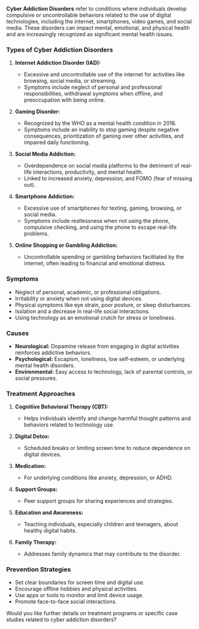 **Cyber Addiction Disorders** refer to conditions where individuals develop compulsive or uncontrollable behaviors related to the use of digital technologies, including the internet, smartphones, video games, and social media. These disorders can impact mental, emotional, and physical health and are increasingly recognized as significant mental health issues.

### Types of Cyber Addiction Disorders
1. **Internet Addiction Disorder (IAD):**
   - Excessive and uncontrollable use of the internet for activities like browsing, social media, or streaming.
   - Symptoms include neglect of personal and professional responsibilities, withdrawal symptoms when offline, and preoccupation with being online.

2. **Gaming Disorder:**
   - Recognized by the WHO as a mental health condition in 2018.
   - Symptoms include an inability to stop gaming despite negative consequences, prioritization of gaming over other activities, and impaired daily functioning.

3. **Social Media Addiction:**
   - Overdependence on social media platforms to the detriment of real-life interactions, productivity, and mental health.
   - Linked to increased anxiety, depression, and FOMO (fear of missing out).

4. **Smartphone Addiction:**
   - Excessive use of smartphones for texting, gaming, browsing, or social media.
   - Symptoms include restlessness when not using the phone, compulsive checking, and using the phone to escape real-life problems.

5. **Online Shopping or Gambling Addiction:**
   - Uncontrollable spending or gambling behaviors facilitated by the internet, often leading to financial and emotional distress.

### Symptoms
- Neglect of personal, academic, or professional obligations.
- Irritability or anxiety when not using digital devices.
- Physical symptoms like eye strain, poor posture, or sleep disturbances.
- Isolation and a decrease in real-life social interactions.
- Using technology as an emotional crutch for stress or loneliness.

### Causes
- **Neurological:** Dopamine release from engaging in digital activities reinforces addictive behaviors.
- **Psychological:** Escapism, loneliness, low self-esteem, or underlying mental health disorders.
- **Environmental:** Easy access to technology, lack of parental controls, or social pressures.

### Treatment Approaches
1. **Cognitive Behavioral Therapy (CBT):**
   - Helps individuals identify and change harmful thought patterns and behaviors related to technology use.

2. **Digital Detox:**
   - Scheduled breaks or limiting screen time to reduce dependence on digital devices.

3. **Medication:**
   - For underlying conditions like anxiety, depression, or ADHD.

4. **Support Groups:**
   - Peer support groups for sharing experiences and strategies.

5. **Education and Awareness:**
   - Teaching individuals, especially children and teenagers, about healthy digital habits.

6. **Family Therapy:**
   - Addresses family dynamics that may contribute to the disorder.

### Prevention Strategies
- Set clear boundaries for screen time and digital use.
- Encourage offline hobbies and physical activities.
- Use apps or tools to monitor and limit device usage.
- Promote face-to-face social interactions.

Would you like further details on treatment programs or specific case studies related to cyber addiction disorders?
